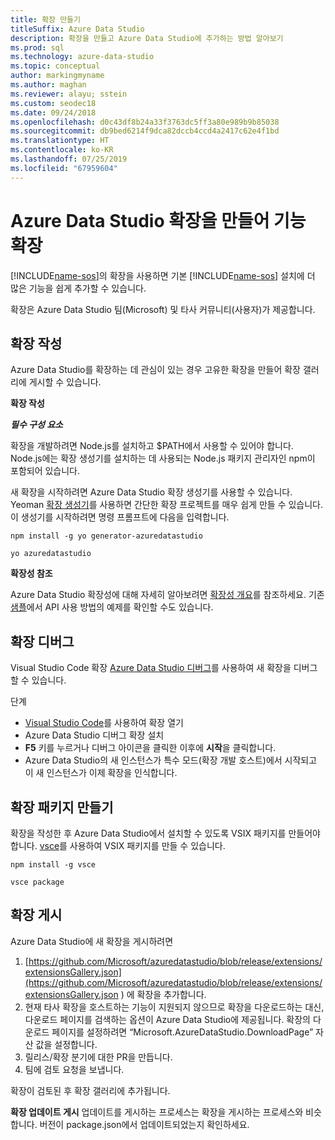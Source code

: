 ```yaml
---
title: 확장 만들기
titleSuffix: Azure Data Studio
description: 확장을 만들고 Azure Data Studio에 추가하는 방법 알아보기
ms.prod: sql
ms.technology: azure-data-studio
ms.topic: conceptual
author: markingmyname
ms.author: maghan
ms.reviewer: alayu; sstein
ms.custom: seodec18
ms.date: 09/24/2018
ms.openlocfilehash: d0c43df8b24a33f3763dc5ff3a80e989b9b85038
ms.sourcegitcommit: db9bed6214f9dca82dccb4ccd4a2417c62e4f1bd
ms.translationtype: HT
ms.contentlocale: ko-KR
ms.lasthandoff: 07/25/2019
ms.locfileid: "67959604"
---
```

# <a name="extend-the-functionality-by-creating-azure-data-studio-extensions"></a>Azure Data Studio 확장을 만들어 기능 확장

[!INCLUDE[name-sos](../includes/name-sos-short.md)]의 확장을 사용하면 기본 [!INCLUDE[name-sos](../includes/name-sos-short.md)] 설치에 더 많은 기능을 쉽게 추가할 수 있습니다.

확장은 Azure Data Studio 팀(Microsoft) 및 타사 커뮤니티(사용자)가 제공합니다.


## <a name="author-an-extension"></a>확장 작성

Azure Data Studio를 확장하는 데 관심이 있는 경우 고유한 확장을 만들어 확장 갤러리에 게시할 수 있습니다.

**확장 작성**

***필수 구성 요소***

확장을 개발하려면 Node.js를 설치하고 $PATH에서 사용할 수 있어야 합니다. Node.js에는 확장 생성기를 설치하는 데 사용되는 Node.js 패키지 관리자인 npm이 포함되어 있습니다.

새 확장을 시작하려면 Azure Data Studio 확장 생성기를 사용할 수 있습니다. Yeoman [확장 생성기](https://www.npmjs.com/package/generator-azuredatastudio)를 사용하면 간단한 확장 프로젝트를 매우 쉽게 만들 수 있습니다. 이 생성기를 시작하려면 명령 프롬프트에 다음을 입력합니다.

`npm install -g yo generator-azuredatastudio`

`yo azuredatastudio`


**확장성 참조**

Azure Data Studio 확장성에 대해 자세히 알아보려면 [확장성 개요](extensibility.md)를 참조하세요. 기존 [샘플](https://github.com/Microsoft/azuredatastudio/tree/master/samples)에서 API 사용 방법의 예제를 확인할 수도 있습니다.


## <a name="debug-an-extension"></a>확장 디버그

Visual Studio Code 확장 [Azure Data Studio 디버그](https://github.com/kevcunnane/sqlops-debug)를 사용하여 새 확장을 디버그할 수 있습니다.

단계
- [Visual Studio Code](https://code.visualstudio.com/)를 사용하여 확장 열기
- Azure Data Studio 디버그 확장 설치
- **F5** 키를 누르거나 디버그 아이콘을 클릭한 이후에 **시작**을 클릭합니다.
- Azure Data Studio의 새 인스턴스가 특수 모드(확장 개발 호스트)에서 시작되고 이 새 인스턴스가 이제 확장을 인식합니다.


## <a name="create-an-extension-package"></a>확장 패키지 만들기

확장을 작성한 후 Azure Data Studio에서 설치할 수 있도록 VSIX 패키지를 만들어야 합니다. [vsce](https://github.com/Microsoft/vscode-vsce)를 사용하여 VSIX 패키지를 만들 수 있습니다.

`npm install -g vsce`

`vsce package`


## <a name="publish-an-extension"></a>확장 게시

Azure Data Studio에 새 확장을 게시하려면

1. [https://github.com/Microsoft/azuredatastudio/blob/release/extensions/extensionsGallery.json](https://github.com/Microsoft/azuredatastudio/blob/release/extensions/extensionsGallery.json ) 에 확장을 추가합니다.
2. 현재 타사 확장을 호스트하는 기능이 지원되지 않으므로 확장을 다운로드하는 대신, 다운로드 페이지를 검색하는 옵션이 Azure Data Studio에 제공됩니다. 확장의 다운로드 페이지를 설정하려면 “Microsoft.AzureDataStudio.DownloadPage” 자산 값을 설정합니다.
3. 릴리스/확장 분기에 대한 PR을 만듭니다.
4. 팀에 검토 요청을 보냅니다.

확장이 검토된 후 확장 갤러리에 추가됩니다.

**확장 업데이트 게시** 업데이트를 게시하는 프로세스는 확장을 게시하는 프로세스와 비슷합니다. 버전이 package.json에서 업데이트되었는지 확인하세요.
